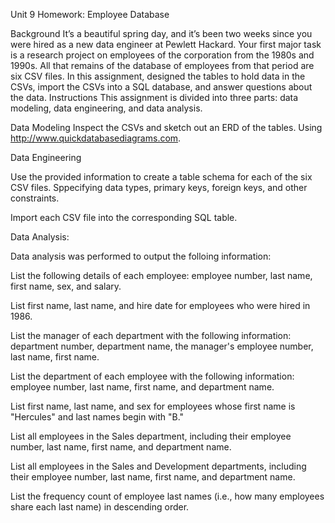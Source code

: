 Unit 9 Homework: Employee Database

Background
It’s a beautiful spring day, and it’s been two weeks since you were hired as a new data engineer at Pewlett Hackard. Your first major task is a research project on employees of the corporation from the 1980s and 1990s. All that remains of the database of employees from that period are six CSV files.
In this assignment, designed the tables to hold data in the CSVs, import the CSVs into a SQL database, and answer questions about the data. 
Instructions
This assignment is divided into three parts: data modeling, data engineering, and data analysis.

Data Modeling
Inspect the CSVs and sketch out an ERD of the tables. Using http://www.quickdatabasediagrams.com.

Data Engineering

Use the provided information to create a table schema for each of the six CSV files. Sppecifying data types, primary keys, foreign keys, and other constraints.

Import each CSV file into the corresponding SQL table.


Data Analysis:

Data analysis was performed to output the folloing information:

List the following details of each employee: employee number, last name, first name, sex, and salary.


List first name, last name, and hire date for employees who were hired in 1986.


List the manager of each department with the following information: department number, department name, the manager's employee number, last name, first name.


List the department of each employee with the following information: employee number, last name, first name, and department name.


List first name, last name, and sex for employees whose first name is "Hercules" and last names begin with "B."


List all employees in the Sales department, including their employee number, last name, first name, and department name.


List all employees in the Sales and Development departments, including their employee number, last name, first name, and department name.


List the frequency count of employee last names (i.e., how many employees share each last name) in descending order.

